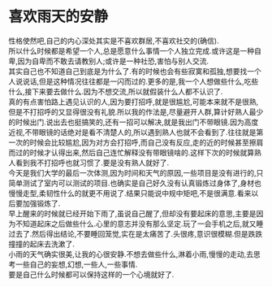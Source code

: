 # 喜欢雨天的安静

性格使然吧,自己的内心深处其实是不喜欢群居,不喜欢社交的(确信).  
所以什么时候都是希望一个人,总是愿意什么事情一个人独立完成.或许这是一种自卑,因为自卑而不敢去请教别人;或许是一种社恐,害怕与别人交流.  
其实自己也不知道自己到底是为什么了.有的时候也会有些寂寞和孤独,想要找一个人说说话,但是这种情况往往都是一闪而过的.更多的是,我一个人想做些什么,吃些什么,接下来要去做什么.因为不想交流,所以就假装什么人都不认识了.  
真的有点害怕路上遇见认识的人,因为要打招呼,就是很尴尬,可能本来就不是很熟,但是不打招呼的又显得很没有礼貌.所以我的作法是,尽量避开人群,算计好熟人最少的时候出门.说出去也挺搞笑的,还有一招可以解决,就是我出门不带眼镜.因为高度近视,不带眼镜的话绝对是看不清楚人的,所以遇到熟人也就不会看到了.往往就是第一次的时候会比较尴尬,因为对方会打招呼,而自己没有反应,走的近的时候甚至擦肩而过的时候才认得出来,然后自己连忙解释没有带眼镜啥的.这样下次的时候就算熟人看到我不打招呼也就习惯了.要是没有熟人就好了.  
今天是我们大学的最后一次体测,因为时间和天气的原因,一些项目是没有进行的,只简单测试了室内可以测试的项目.也确实是自己好久没有认真锻炼过身体了,身材也慢慢走型,柔韧性什么的就更不用说了.结果只能说中规中矩吧,不是很满意.看来以后要加强锻炼了.  
早上醒来的时候就已经开始下雨了,虽说自己醒了,但却没有要起床的意思,主要是因为不知道起床之后做些什么.心里的意志并没有那么坚定.玩了一会手机之后,就又睡过去了.然后得出结论,不要睡回笼觉,实在是太痛苦了.头很疼,意识很模糊.但是跌跌撞撞的起床去洗漱了.  
小雨的天气确实很美,让我的心很安静.不想去做些什么,淋着小雨,慢慢的走动,去思考一些自己的妄想,幻想,一些人,一些事情.  
要是自己什么时候都可以保持这样的一个心境就好了.
